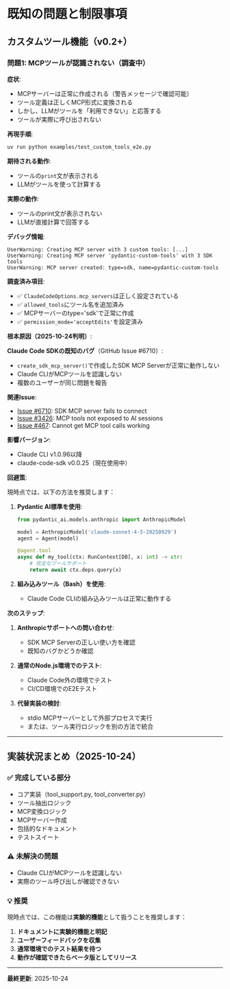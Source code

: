 # 既知の問題と制限事項

## カスタムツール機能（v0.2+）

### 問題1: MCPツールが認識されない（調査中）

**症状**:
- MCPサーバーは正常に作成される（警告メッセージで確認可能）
- ツール定義は正しくMCP形式に変換される
- しかし、LLMがツールを「利用できない」と応答する
- ツールが実際に呼び出されない

**再現手順**:
```bash
uv run python examples/test_custom_tools_e2e.py
```

**期待される動作**:
- ツールの`print`文が表示される
- LLMがツールを使って計算する

**実際の動作**:
- ツールのprint文が表示されない
- LLMが直接計算で回答する

**デバッグ情報**:
```
UserWarning: Creating MCP server with 3 custom tools: [...]
UserWarning: Creating MCP server 'pydantic-custom-tools' with 3 SDK tools
UserWarning: MCP server created: type=sdk, name=pydantic-custom-tools
```

**調査済み項目**:
- ✅ `ClaudeCodeOptions.mcp_servers`は正しく設定されている
- ✅ `allowed_tools`にツール名を追加済み
- ✅ MCPサーバーのtype='sdk'で正常に作成
- ✅ `permission_mode='acceptEdits'`を設定済み

**根本原因（2025-10-24判明）**:

**Claude Code SDKの既知のバグ**（GitHub Issue #6710）:
- `create_sdk_mcp_server()`で作成したSDK MCP Serverが正常に動作しない
- Claude CLIがMCPツールを認識しない
- 複数のユーザーが同じ問題を報告

**関連Issue**:
- [Issue #6710](https://github.com/anthropics/claude-code/issues/6710): SDK MCP server fails to connect
- [Issue #3426](https://github.com/anthropics/claude-code/issues/3426): MCP tools not exposed to AI sessions
- [Issue #467](https://github.com/anthropics/claude-code/issues/467): Cannot get MCP tool calls working

**影響バージョン**:
- Claude CLI v1.0.96以降
- claude-code-sdk v0.0.25（現在使用中）

**回避策**:

現時点では、以下の方法を推奨します：

1. **Pydantic AI標準を使用**:
   ```python
   from pydantic_ai.models.anthropic import AnthropicModel

   model = AnthropicModel('claude-sonnet-4-5-20250929')
   agent = Agent(model)

   @agent.tool
   async def my_tool(ctx: RunContext[DB], x: int) -> str:
       # 完全なツールサポート
       return await ctx.deps.query(x)
   ```

2. **組み込みツール（Bash）を使用**:
   - Claude Code CLIの組み込みツールは正常に動作する

**次のステップ**:

1. **Anthropicサポートへの問い合わせ**:
   - SDK MCP Serverの正しい使い方を確認
   - 既知のバグかどうか確認

2. **通常のNode.js環境でのテスト**:
   - Claude Code外の環境でテスト
   - CI/CD環境でのE2Eテスト

3. **代替実装の検討**:
   - stdio MCPサーバーとして外部プロセスで実行
   - または、ツール実行ロジックを別の方法で統合

---

## 実装状況まとめ（2025-10-24）

### ✅ 完成している部分

- コア実装（tool_support.py, tool_converter.py）
- ツール抽出ロジック
- MCP変換ロジック
- MCPサーバー作成
- 包括的なドキュメント
- テストスイート

### ⚠️ 未解決の問題

- Claude CLIがMCPツールを認識しない
- 実際のツール呼び出しが確認できない

### 💡 推奨

現時点では、この機能は**実験的機能**として扱うことを推奨します：

1. **ドキュメントに実験的機能と明記**
2. **ユーザーフィードバックを収集**
3. **通常環境でのテスト結果を待つ**
4. **動作が確認できたらベータ版としてリリース**

---

**最終更新**: 2025-10-24
